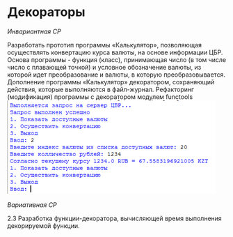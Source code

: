 # Декораторы

*Инвариантная СР*

Разработать прототип программы «Калькулятор», позволяющая осуществлять конвертацию курса валюты, на основе информации ЦБР. Основа программы - функция (класс), принимающая число (в том числе число с плавающей точкой) и условное обозначение валюты, из которой идет преобразование и валюты, в которую преобразовывается. Дополнение программы «Калькулятор» декоратором, сохраняющий действия, которые выполняются в файл-журнал. Рефакторинг (модификация) программы с декоратором модулем functools
![](https://github.com/python-advance/sem5-deco-1-Kunica97/blob/master/%D0%98%D0%9D%D0%92%20%D0%A1%D0%A0/%D0%9A%D0%BE%D0%BD%D0%B2%D0%B5%D1%80%D1%82.png)

*Вариативная СР*

2.3 Разработка функции-декоратора, вычисляющей время выполнения декорируемой функции.
